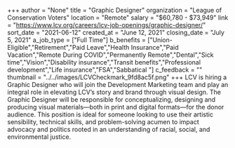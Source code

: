 +++
author = "None"
title = "Graphic Designer"
organization = "League of Conservation Voters"
location = "Remote"
salary = "$60,780 - $73,949"
link = "https://www.lcv.org/careers/lcv-job-openings/graphic-designer/"
sort_date = "2021-06-12"
created_at = "June 12, 2021"
closing_date = "July 5, 2021"
a_job_type = ["Full Time"]
b_benefits = ["Union-Eligible","Retirement","Paid Leave","Health Insurance","Paid Vacation","Remote During COVID","Permanently Remote","Dental","Sick time","Vision","Disability insurance","Transit benefits","Professional development","Life insurance","FSA","Sabbatical "]
c_feedback = ""
thumbnail = "../../images/LCVCheckmark_9fd8ac5f.png"
+++
LCV is hiring a Graphic Designer who will join the Development Marketing team and play an integral role in elevating LCV’s story and brand through visual design. The Graphic Designer will be responsible for conceptualizing, designing and producing visual materials—both in print and digital formats—for the donor audience. This position is ideal for someone looking to use their artistic sensibility, technical skills, and problem-solving acumen to impact advocacy and politics rooted in an understanding of racial, social, and environmental justice.